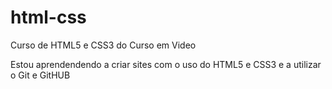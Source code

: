 # html-css
 Curso de HTML5 e CSS3 do Curso em Video

 Estou aprendendendo a criar sites com o uso do HTML5 e CSS3 e a utilizar o Git e GitHUB
